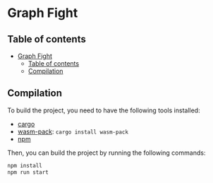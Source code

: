 # Graph Fight

## Table of contents

- [Graph Fight](#graph-fight)
  - [Table of contents](#table-of-contents)
  - [Compilation](#compilation)

## Compilation

To build the project, you need to have the following tools installed:
- [cargo](https://doc.rust-lang.org/cargo/getting-started/installation.html)
- [wasm-pack](https://rustwasm.github.io/wasm-pack/installer/): `cargo install wasm-pack`
- [npm](https://www.npmjs.com/get-npm)

Then, you can build the project by running the following commands:
```bash
npm install
npm run start
```
